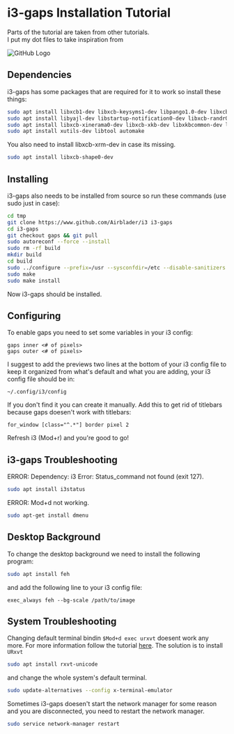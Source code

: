# i3-gaps Installation Tutorial
Parts of the tutorial are taken from other tutorials.<br/>
I put my dot files to take inspiration from

![GitHub Logo](https://cdn.discordapp.com/attachments/537387570620006401/698175766772318218/unknown.png)

## Dependencies
i3-gaps has some packages that are required for it to work so install these things:
```bash
sudo apt install libxcb1-dev libxcb-keysyms1-dev libpango1.0-dev libxcb-util0-dev libxcb-icccm4-dev
sudo apt install libyajl-dev libstartup-notification0-dev libxcb-randr0-dev libev-dev libxcb-cursor-dev
sudo apt install libxcb-xinerama0-dev libxcb-xkb-dev libxkbcommon-dev libxkbcommon-x11-dev autoconf
sudo apt install xutils-dev libtool automake
```
You also need to install libxcb-xrm-dev in case its missing.
``` bash
sudo apt install libxcb-shape0-dev
``` 

## Installing
i3-gaps also needs to be installed from source so run these commands (use sudo just in case):
``` bash
cd tmp
git clone https://www.github.com/Airblader/i3 i3-gaps
cd i3-gaps
git checkout gaps && git pull
sudo autoreconf --force --install
sudo rm -rf build
mkdir build
cd build
sudo ../configure --prefix=/usr --sysconfdir=/etc --disable-sanitizers
sudo make
sudo make install
```
Now i3-gaps should be installed.

## Configuring
To enable gaps you need to set some variables in your i3 config:
```
gaps inner <# of pixels>
gaps outer <# of pixels>
```
I suggest to add the previews two lines at the bottom of your i3 config file to keep it organized from what's default and what you are adding, your i3 config file should be in:
```
~/.config/i3/config
```
If you don't find it you can create it manually.
Add this to get rid of titlebars because gaps doesen't work with titlebars:
```
for_window [class="^.*"] border pixel 2
```
Refresh i3 (Mod+r) and you're good to go!

## i3-gaps Troubleshooting
ERROR: Dependency: i3 Error: Status_command not found (exit 127).
``` bash
sudo apt install i3status
```
ERROR: Mod+d not working.
``` bash
sudo apt-get install dmenu
```

## Desktop Background
To change the desktop background we need to install the following program:
``` bash
sudo apt install feh
```
and add the following line to your i3 config file:
``` 
exec_always feh --bg-scale /path/to/image
```

## System Troubleshooting
Changing default terminal bindin `$Mod+d exec urxvt` doesent work any more.
For more information follow the tutorial [here](https://www.osradar.com/change-the-default-terminal-emulator-on-linux/).
The solution is to install `URxvt`
``` bash
sudo apt install rxvt-unicode
```
and change the whole system's default terminal.
``` bash
sudo update-alternatives --config x-terminal-emulator
```
Sometimes i3-gaps doesen't start the network manager for some reason and you are disconnected, you need to restart the network manager.
``` bash
sudo service network-manager restart
```
